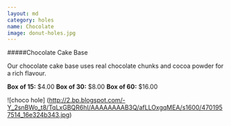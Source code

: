 ```yaml
---
layout: md
category: holes
name: Chocolate
image: donut-holes.jpg
---
```

#####Chocolate Cake Base

Our chocolate cake base uses real chocolate chunks and cocoa powder for a rich flavour.

**Box of 15:** $4.00
**Box of 30:** $8.00
**Box of 60:** $16.00

![choco hole] (http://2.bp.blogspot.com/-Y_2snBWo_t8/TqLxGBQR6hI/AAAAAAAAB3Q/afLLOxgqMEA/s1600/4701957514_16e324b343.jpg)
